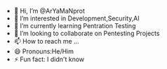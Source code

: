 - 👋 Hi, I’m @ArYaMaNprot
- 👀 I’m interested in Development,Security,AI
- 🌱 I’m currently learning Pentration Testing
- 💞️ I’m looking to collaborate on Pentesting Projects
- 📫 How to reach me ...
- 😄 Pronouns:He/Him
- ⚡ Fun fact: I didn't know 

<!---
ArYaMaNprot/ArYaMaNprot is a ✨ special ✨ repository because its `README.md` (this file) appears on your GitHub profile.
You can click the Preview link to take a look at your changes.
--->

